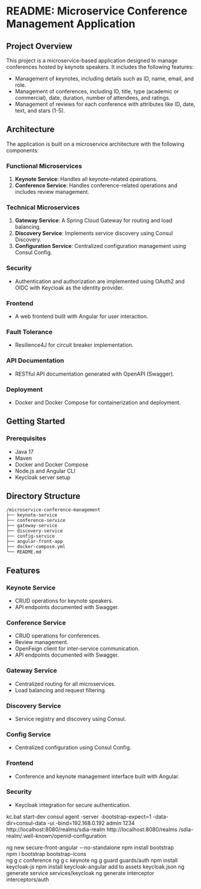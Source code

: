 # README: Microservice Conference Management Application

## Project Overview
This project is a microservice-based application designed to manage conferences hosted by keynote speakers. It includes the following features:

- Management of keynotes, including details such as ID, name, email, and role.
- Management of conferences, including ID, title, type (academic or commercial), date, duration, number of attendees, and ratings.
- Management of reviews for each conference with attributes like ID, date, text, and stars (1-5).

## Architecture

The application is built on a microservice architecture with the following components:

### Functional Microservices
1. **Keynote Service**: Handles all keynote-related operations.
2. **Conference Service**: Handles conference-related operations and includes review management.

### Technical Microservices
1. **Gateway Service**: A Spring Cloud Gateway for routing and load balancing.
2. **Discovery Service**: Implements service discovery using Consul Discovery.
3. **Configuration Service**: Centralized configuration management using Consul Config.

### Security
- Authentication and authorization are implemented using OAuth2 and OIDC with Keycloak as the identity provider.

### Frontend
- A web frontend built with Angular for user interaction.

### Fault Tolerance
- Resilience4J for circuit breaker implementation.

### API Documentation
- RESTful API documentation generated with OpenAPI (Swagger).

### Deployment
- Docker and Docker Compose for containerization and deployment.

## Getting Started

### Prerequisites

- Java 17
- Maven
- Docker and Docker Compose
- Node.js and Angular CLI
- Keycloak server setup



## Directory Structure
```
/microservice-conference-management
├── keynote-service
├── conference-service
├── gateway-service
├── discovery-service
├── config-service
├── angular-front-app
├── docker-compose.yml
└── README.md
```

## Features

### Keynote Service
- CRUD operations for keynote speakers.
- API endpoints documented with Swagger.

### Conference Service
- CRUD operations for conferences.
- Review management.
- OpenFeign client for inter-service communication.
- API endpoints documented with Swagger.

### Gateway Service
- Centralized routing for all microservices.
- Load balancing and request filtering.

### Discovery Service
- Service registry and discovery using Consul.

### Config Service
- Centralized configuration using Consul Config.

### Frontend
- Conference and keynote management interface built with Angular.

### Security
- Keycloak integration for secure authentication.




kc.bat start-dev
consul agent -server -bootstrap-expect=1 -data-dir=consul-data -ui -bind=192.168.0.192
admin 1234
http://localhost:8080/realms/sdia-realm
http://localhost:8080/realms
/sdia-realm/.well-known/openid-configuration

ng new secure-front-angular --no-standalone
npm install bootstrap  
npm i bootstrap bootstrap-icons    
ng g c conference
ng g c keynote
ng g guard guards/auth
npm install keycloak-js
npm install keycloak-angular
add to assets keycloak.json
ng generate service services/keycloak
ng generate interceptor interceptors/auth

